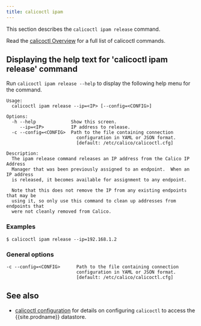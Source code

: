 ```yaml
---
title: calicoctl ipam
---
```


This section describes the `calicoctl ipam release` command.

Read the [calicoctl Overview]({{site.baseurl}}/{{page.version}}/reference/calicoctl/) for a full list of calicoctl commands.

## Displaying the help text for 'calicoctl ipam release' command

Run `calicoctl ipam release --help` to display the following help menu for the
command.

```
Usage:
  calicoctl ipam release --ip=<IP> [--config=<CONFIG>]

Options:
  -h --help             Show this screen.
     --ip=<IP>          IP address to release.
  -c --config=<CONFIG>  Path to the file containing connection
                          configuration in YAML or JSON format.
                          [default: /etc/calico/calicoctl.cfg]

Description:
  The ipam release command releases an IP address from the Calico IP Address
  Manager that was been previously assigned to an endpoint.  When an IP address
  is released, it becomes available for assignment to any endpoint.

  Note that this does not remove the IP from any existing endpoints that may be
  using it, so only use this command to clean up addresses from endpoints that
  were not cleanly removed from Calico.
```

### Examples

```
$ calicoctl ipam release --ip=192.168.1.2
```

### General options

```
-c --config=<CONFIG>      Path to the file containing connection
                          configuration in YAML or JSON format.
                          [default: /etc/calico/calicoctl.cfg]
```

## See also

-  [calicoctl configuration]({{site.baseurl}}/{{page.version}}/usage/calicoctl/configure/) for details on configuring `calicoctl` to access
   the {{site.prodname}} datastore.
